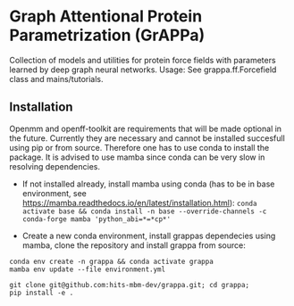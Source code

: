 # Graph Attentional Protein Parametrization (GrAPPa)

Collection of models and utilities for protein force fields with parameters learned by deep graph neural networks. Usage: See grappa.ff.Forcefield class and mains/tutorials.


## Installation
Openmm and openff-toolkit are requirements that will be made optional in the future. Currently they are necessary and cannot be installed succesfull using pip or from source. Therefore one has to use conda to install the package. It is advised to use mamba since conda can be very slow in resolving dependencies.

- If not installed already, install mamba using conda (has to be in base environment, see https://mamba.readthedocs.io/en/latest/installation.html):
`conda activate base && conda install -n base --override-channels -c conda-forge mamba 'python_abi=*=*cp*'`

- Create a new conda environment, install grappas dependecies using mamba, clone the repository and install grappa from source:
```
conda env create -n grappa && conda activate grappa
mamba env update --file environment.yml

git clone git@github.com:hits-mbm-dev/grappa.git; cd grappa;
pip install -e .
```
